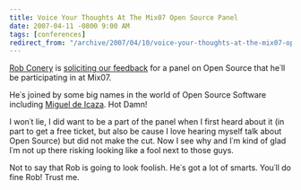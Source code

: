 ```yaml
---
title: Voice Your Thoughts At The Mix07 Open Source Panel
date: 2007-04-11 -0800 9:00 AM
tags: [conferences]
redirect_from: "/archive/2007/04/10/voice-your-thoughts-at-the-mix07-open-source-panel.aspx/"
---
```


[Rob Conery](http://blog.wekeroad.com/ "Rob Conery") is [soliciting our
feedback](http://blog.wekeroad.com/archive/2007/04/12/The-MIX07-Open-Source-Panel-I-Need-Your-Questions.aspx "I Need Your Questions")
for a panel on Open Source that he᾿ll be participating in at Mix07.

He᾿s joined by some big names in the world of Open Source Software
including [Miguel de Icaza](http://tirania.org/blog/ "Miguel de Icaza").
Hot Damn!

I won᾿t lie, I did want to be a part of the panel when I first heard
about it (in part to get a free ticket, but also be cause I love hearing
myself talk about Open Source) but did not make the cut. Now I see why
and I᾿m kind of glad I᾿m not up there risking looking like a fool next
to those guys.

Not to say that Rob is going to look foolish. He᾿s got a lot of smarts.
You᾿ll do fine Rob! Trust me.

